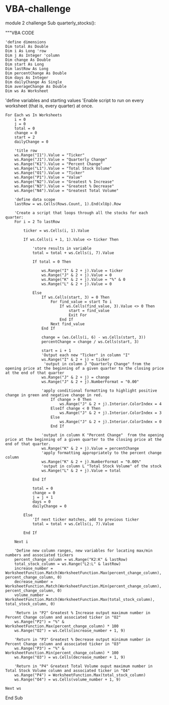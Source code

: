 # VBA-challenge
module 2 challenge
Sub quarterly_stocks():

"""VBA CODE
    
    'define dimensions
    Dim total As Double
    Dim i As Long 'row
    Dim j As Integer 'column
    Dim change As Double
    Dim start As Long
    Dim lastRow As Long
    Dim percentChange As Double
    Dim days As Integer
    Dim dailyChange As Single
    Dim averageChange As Double
    Dim ws As Worksheet
    
   'define variables and starting values
   'Enable script to run on every worksheet (that is, every quarter) at once.
   
    For Each ws In Worksheets
        i = 0
        j = 0
        total = 0
        change = 0
        start = 2
        dailyChange = 0
        
        'title row
        ws.Range("I1").Value = "Ticker"
        ws.Range("J1").Value = "Quarterly Change"
        ws.Range("K1").Value = "Percent Change"
        ws.Range("L1").Value = "Total Stock Volume"
        ws.Range("O1").Value = "Ticker"
        ws.Range("P1").Value = "Value"
        ws.Range("N2").Value = "Greatest % Increase"
        ws.Range("N3").Value = "Greatest % Decrease"
        ws.Range("N4").Value = "Greatest Total Volume"
        
        'define data scope
        lastRow = ws.Cells(Rows.Count, 1).End(xlUp).Row
        
        'Create a script that loops through all the stocks for each quarter:
        For i = 2 To lastRow
        
            ticker = ws.Cells(i, 1).Value
    
            If ws.Cells(i + 1, 1).Value <> ticker Then
            
                'store results in variable
                total = total + ws.Cells(i, 7).Value
                
                If total = 0 Then
                    
                    ws.Range("I" & 2 + j).Value = ticker
                    ws.Range("J" & 2 + j).Value = 0
                    ws.Range("K" & 2 + j).Value = "%" & 0
                    ws.Range("L" & 2 + j).Value = 0
                
                Else
                    If ws.Cells(start, 3) = 0 Then
                        For find_value = start To i
                            If ws.Cells(find_value, 3).Value <> 0 Then
                                start = find_value
                                Exit For
                            End If
                        Next find_value
                    End If
                
                    change = (ws.Cells(i, 6) - ws.Cells(start, 3))
                    percentChange = change / ws.Cells(start, 3)
                
                    start = i + 1
                    'Output each new "Ticker" in column "I"
                    ws.Range("I" & 2 + j) = ticker
                     'output in column J "Quarterly Change" from the opening price at the beginning of a given quarter to the closing price at the end of that quarter
                    ws.Range("J" & 2 + j) = change
                    ws.Range("J" & 2 + j).NumberFormat = "0.00"
                    
                    'apply conditional formatting to highlight positive change in green and negative change in red.
                        If change > 0 Then
                            ws.Range("J" & 2 + j).Interior.ColorIndex = 4
                        ElseIf change < 0 Then
                            ws.Range("J" & 2 + j).Interior.ColorIndex = 3
                        Else
                            ws.Range("J" & 2 + j).Interior.ColorIndex = 0
                        End If
                    
                    'output in column K "Percent Change"  from the opening price at the beginning of a given quarter to the closing price at the end of that quarter.
                    ws.Range("K" & 2 + j).Value = percentChange
                    'apply formatting appropriately to the percent change column
                    ws.Range("K" & 2 + j).NumberFormat = "0.00%"
                    'output in column L "Total Stock Volume" of the stock
                    ws.Range("L" & 2 + j).Value = total
                    
                End If
        
                total = 0
                change = 0
                j = j + 1
                days = 0
                dailyChange = 0
                
            Else
                'If next ticker matches, add to previous ticker
                total = total + ws.Cells(i, 7).Value
            
            End If
        
        Next i
     
        'Define new column ranges, new variables for locating max/min numbers and associated tickers
        percent_change_column = ws.Range("K2:K" & lastRow)
        total_stock_column = ws.Range("L2:L" & lastRow)
        increase_number = WorksheetFunction.Match(WorksheetFunction.Max(percent_change_column), percent_change_column, 0)
        decrease_number = WorksheetFunction.Match(WorksheetFunction.Min(percent_change_column), percent_change_column, 0)
        volume_number = WorksheetFunction.Match(WorksheetFunction.Max(total_stock_column), total_stock_column, 0)
    
        'Return in "P2" Greatest % Increase output maximum number in Percent Change column and associated ticker in "O2"
        ws.Range("P2") = "%" & WorksheetFunction.Max(percent_change_column) * 100
        ws.Range("O2") = ws.Cells(increase_number + 1, 9)
    
        'Return in "P3" Greatest % Decrease output minimum number in Percent Change column and associated ticker in "O3"
        ws.Range("P3") = "%" & WorksheetFunction.Min(percent_change_column) * 100
        ws.Range("O3") = ws.Cells(decrease_number + 1, 9)
    
        'Return in "P4" Greatest Total Volume ouput maximum number in Total Stock Volume column and associated ticker in "O4"
        ws.Range("P4") = WorksheetFunction.Max(total_stock_column)
        ws.Range("O4") = ws.Cells(volume_number + 1, 9)
    
    Next ws
    
End Sub

